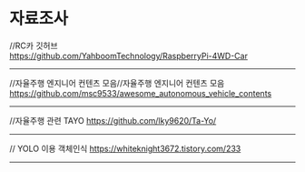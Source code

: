 # 자료조사 


//RC카 깃허브<br>
https://github.com/YahboomTechnology/RaspberryPi-4WD-Car
<hr>


//자율주행 엔지니어 컨텐츠 모음//자율주행 엔지니어 컨텐츠 모음<br>
https://github.com/msc9533/awesome_autonomous_vehicle_contents
<hr>

//자율주행 관련 TAYO
https://github.com/lky9620/Ta-Yo/
<hr>

// YOLO 이용 객체인식
https://whiteknight3672.tistory.com/233
<hr>
